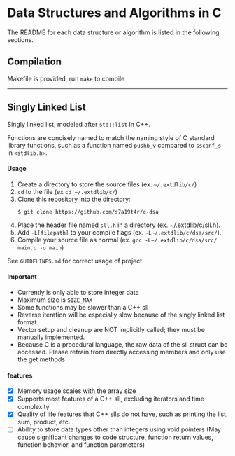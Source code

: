 # Data Structures and Algorithms in C

The README for each data structure or algorithm is listed in the following sections.

## Compilation

Makefile is provided, run `make` to compile

---

## Singly Linked List

Singly linked list, modeled after `std::list` in C++.

Functions are concisely named to match the naming style of C standard library functions, such as a function named `pushb_v` compared to `sscanf_s` in `<stdlib.h>`.

#### Usage

1. Create a directory to store the source files (ex. `~/.extdlib/c/`)
2. `cd` to the file (ex `cd ~/.extdlib/c/`)
3. Clone this repository into the directory:
    ```
    $ git clone https://github.com/s7a19t4r/c-dsa
    ```
4. Place the header file named `sll.h` in a directory (ex. ~/.extdlib/c/sll.h).
5. Add `-L[filepath]` to your compile flags (ex. `-L~/.extdlib/c/dsa/src/`).
6. Compile your source file as normal (ex. `gcc -L~/.extdlib/c/dsa/src/ main.c -o main`)

See `GUIDELINES.md` for correct usage of project

#### Important

- Currently is only able to store integer data
- Maximum size is `SIZE_MAX`
- Some functions may be slower than a C++ sll
- Reverse iteration will be especially slow because of the singly linked list format
- Vector setup and cleanup are NOT implicitly called; they must be manually implemented.
- Because C is a procedural language, the raw data of the sll struct can be accessed. Please refrain from directly accessing members and only use the get methods

#### features

- [x] Memory usage scales with the array size
- [x] Supports most features of a C++ sll, excluding iterators and time complexity
- [x] Quality of life features that C++ slls do not have, such as printing the list, sum, product, etc...
- [ ] Ability to store data types other than integers using void pointers (May cause significant changes to code structure, function return values, function behavior, and function parameters)
